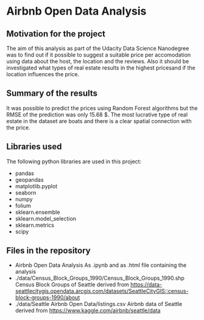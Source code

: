 # Airbnb Open Data Analysis

## Motivation for the project

The aim of this analysis as part of the Udacity Data Science Nanodegree was to find out if it possible to suggest a suitable price per accomodation using data about the host, the location and the reviews.
Also it should be investigated what types of real estate results in the highest pricesand if the location influences the price.


## Summary of the results

It was possible to predict the prices using Random Forest algorithms but the RMSE of the prediction was only 15.68 $. The most lucrative type of real estate in the dataset are boats and there is a clear spatial connection with the price.

## Libraries used

The following python libraries are used in this project:

- pandas
- geopandas
- matplotlib.pyplot
- seaborn
- numpy
- folium
- sklearn.ensemble 
- sklearn.model_selection
- sklearn.metrics
- scipy 


## Files in the repository

- Airbnb Open Data Analysis 
	As .ipynb and as .html file containing the analysis
- ./data/Census_Block_Groups_1990/Census_Block_Groups_1990.shp
	Census Block Groups of Seattle derived from https://data-seattlecitygis.opendata.arcgis.com/datasets/SeattleCityGIS::census-block-groups-1990/about
- ./data/Seattle Airbnb Open Data/listings.csv
	Airbnb data of Seattle derived from https://www.kaggle.com/airbnb/seattle/data
